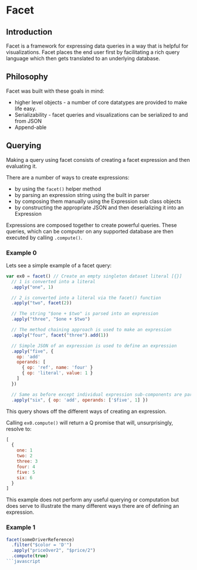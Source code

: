 # Facet

## Introduction

Facet is a framework for expressing data queries in a way that is helpful for visualizations.
Facet places the end user first by facilitating a rich query language which then gets translated to an underlying database.

## Philosophy

Facet was built with these goals in mind:

- higher level objects - a number of core datatypes are provided to make life easy.
- Serializability - facet queries and visualizations can be serialized to and from JSON
- Append-able


## Querying

Making a query using facet consists of creating a facet expression and then evaluating it.

There are a number of ways to create expressions:

- by using the ```facet()``` helper method
- by parsing an expression string using the built in parser
- by composing them manually using the Expression sub class objects
- by constructing the appropriate JSON and then deserializing it into an Expression

Expressions are composed together to create powerful queries.
These queries, which can be computer on any supported database are then executed by calling ```.compute()```.


### Example 0

Lets see a simple example of a facet query:

```javascript
var ex0 = facet() // Create an empty singleton dataset literal [{}]
  // 1 is converted into a literal
  .apply("one", 1)

  // 2 is converted into a literal via the facet() function
  .apply("two", facet(2))

  // The string "$one + $two" is parsed into an expression
  .apply("three", "$one + $two")

  // The method chaining approach is used to make an expression
  .apply("four", facet("three").add(1))

  // Simple JSON of an expression is used to define an expression
  .apply("five", {
    op: 'add'
    operands: [
      { op: 'ref', name: 'four' }
      { op: 'literal', value: 1 }
    ]
  })

  // Same as before except individual expression sub-components are parsed
  .apply("six", { op: 'add', operands: ['$five', 1] })
```

This query shows off the different ways of creating an expression.

Calling ```ex0.compute()``` will return a Q promise that will, unsurprisingly, resolve to:

```javascript
[
  {
    one: 1
    two: 2
    three: 3
    four: 4
    five: 5
    six: 6
  }
]
```

This example does not perform any useful querying or computation but does serve to illustrate the many different ways there are of defining an expression.

### Example 1

```javascript
facet(someDriverReference)
  .filter("$color = 'D'")
  .apply("priceOver2", "$price/2")
  .compute(true)
```javascript

